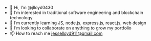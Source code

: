 - 👋 Hi, I’m @jlloyd0430
- 👀 I’m interested in traditional software engineering and blockchain technology
- 🌱 I’m currently learning JS, node.js, express.js, react.js, web design
- 💞️ I’m looking to collaborate on anything to grow my portfolio 
- 📫 How to reach me jesselloyd911@gmail.com

<!---
jlloyd0430/jlloyd0430 is a ✨ special ✨ repository because its `README.md` (this file) appears on your GitHub profile.
You can click the Preview link to take a look at your changes.
--->
